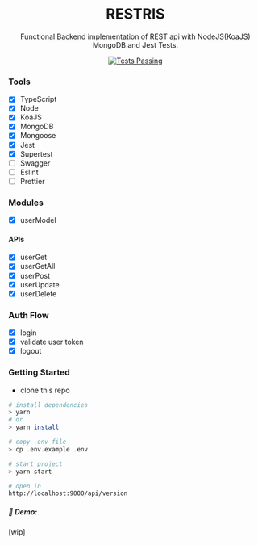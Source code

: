 <div align="center">

<h1>RESTRIS</h1>

Functional Backend implementation of REST api with NodeJS(KoaJS) MongoDB and Jest Tests.

<a href="https://github.com/biantris/restris/actions">
  <img alt="Tests Passing" src="https://github.com/biantris/restris/actions/workflows/test.yml/badge.svg" />
</a>

</div>

### Tools
- [x] TypeScript
- [x] Node
- [x] KoaJS
- [x] MongoDB
- [x] Mongoose
- [x] Jest
- [x] Supertest
- [ ] Swagger
- [ ] Eslint
- [ ] Prettier

### Modules
- [x] userModel

#### APIs
- [x] userGet
- [x] userGetAll
- [x] userPost
- [x] userUpdate
- [x] userDelete

### Auth Flow
- [x] login
- [x] validate user token
- [x] logout

### Getting Started
- clone this repo
```sh
# install dependencies
> yarn
# or
> yarn install

# copy .env file
> cp .env.example .env

# start project
> yarn start

# open in
http://localhost:9000/api/version
```

##### 🔗 Demo:
[wip]
